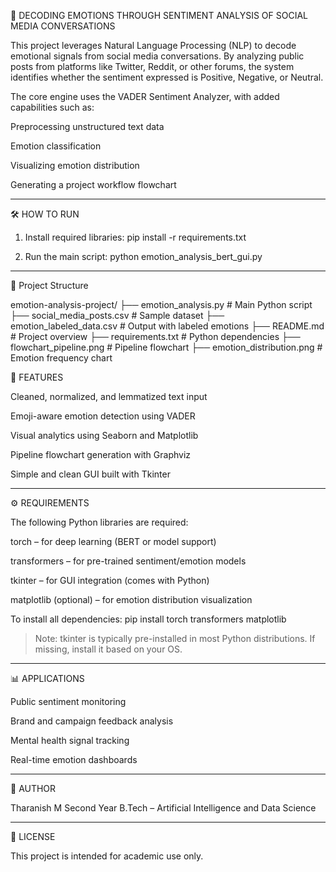🚀 DECODING EMOTIONS THROUGH SENTIMENT ANALYSIS OF SOCIAL MEDIA CONVERSATIONS

This project leverages Natural Language Processing (NLP) to decode emotional signals from social media conversations. By analyzing public posts from platforms like Twitter, Reddit, or other forums, the system identifies whether the sentiment expressed is Positive, Negative, or Neutral.

The core engine uses the VADER Sentiment Analyzer, with added capabilities such as:

Preprocessing unstructured text data

Emotion classification

Visualizing emotion distribution

Generating a project workflow flowchart



---

🛠️ HOW TO RUN

1. Install required libraries:
pip install -r requirements.txt


2. Run the main script:
python emotion_analysis_bert_gui.py




---

📁 Project Structure

emotion-analysis-project/
├── emotion_analysis.py           # Main Python script
├── social_media_posts.csv        # Sample dataset
├── emotion_labeled_data.csv      # Output with labeled emotions
├── README.md                     # Project overview
├── requirements.txt              # Python dependencies
├── flowchart_pipeline.png        # Pipeline flowchart
├── emotion_distribution.png      # Emotion frequency chart


📌 FEATURES

Cleaned, normalized, and lemmatized text input

Emoji-aware emotion detection using VADER

Visual analytics using Seaborn and Matplotlib

Pipeline flowchart generation with Graphviz

Simple and clean GUI built with Tkinter



---

⚙️ REQUIREMENTS

The following Python libraries are required:

torch – for deep learning (BERT or model support)

transformers – for pre-trained sentiment/emotion models

tkinter – for GUI integration (comes with Python)

matplotlib (optional) – for emotion distribution visualization


To install all dependencies:
pip install torch transformers matplotlib

> Note: tkinter is typically pre-installed in most Python distributions. If missing, install it based on your OS.




---

📊 APPLICATIONS

Public sentiment monitoring

Brand and campaign feedback analysis

Mental health signal tracking

Real-time emotion dashboards



---

👤 AUTHOR

Tharanish M
Second Year B.Tech – Artificial Intelligence and Data Science


---

📄 LICENSE

This project is intended for academic use only.
